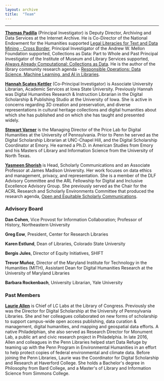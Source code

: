 ```yaml
---
layout: archive
title:  "Team"
---
```

---
[**Thomas Padilla**](http://www.thomaspadilla.org/) (Principal Investigator) is Deputy Director, Archiving and Data Services at the Internet Archive. He is Co-Director of the National Endowment for the Humanities supported [Legal Literacies for Text and Data Mining - Cross Border](https://blog.archive.org/2022/08/16/lltdmx/), Principal Investigator of the Andrew W. Mellon Foundation supported, Collections as Data: Part to Whole and Past Principal Investigator of the Institute of Museum and Library Services supported, [Always Already Computational: Collections as Data](https://collectionsasdata.github.io/). He is the author of the library community research agenda - [Responsible Operations: Data Science, Machine Learning, and AI in Libraries](http://oc.lc/responsibleoperations).

[**Hannah Scates Kettler**](https://hannahscateskettler.com/) (Co-Principal Investigator) is Associate University Librarian, Academic Services at Iowa State University. Previously Hannah was Digital Humanities Research & Instruction Librarian in the Digital Scholarship & Publishing Studio at the University of Iowa. She is active in concerns regarding 3D creation and preservation, and diverse representations in cultural heritage collections and digital humanities about which she has published and on which she has taught and presented widely.

[**Stewart Varner**](https://stewartvarner.com/) is the Managing Director of the Price Lab for Digital Humanities at the University of Pennsylvania. Prior to Penn he served as the Digital Scholarship Librarian at UNC-Chapel Hill, and the Digital Scholarship Coordinator at Emory. He earned a Ph.D. in American Studies from Emory and his Masters of Library and Information Science from the University of North Texas.

[**Yasmeen Shorish**](https://sites.lib.jmu.edu/yasmeen/) is Head, Scholarly Communications and an Associate Professor at James Madison University. Her work focuses on data ethics and management, privacy, and representation. She is a member of the DLF Advisory Committee and the ARL Fellowship for Digital and Inclusive Excellence Advisory Group. She previously served as the Chair for the ACRL Research and Scholarly Environments Committee that produced the research agenda, [Open and Equitable Scholarly Communications](http://www.ala.org/acrl/publications/booksanddigitalresources/digital/oesc).

### Advisory Board

**Dan Cohen**, Vice Provost for Information Collaboration; Professor of History, Northeastern University


**Greg Eow**, President, Center for Research Libraries


**Karen Estlund**, Dean of Libraries, Colorado State University 


**Bergis Jules**, Director of Equity Initiatives, SHIFT


**Trevor Muñoz**, Director of the Maryland Institute for Technology in the Humanities (MITH), Assistant Dean for Digital Humanities Research at the University of Maryland Libraries


**Barbara Rockenbach**, University Librarian, Yale University

### Past Members

[**Laurie Allen**](http://www.laurieallen.org/) is Chief of LC Labs at the Library of Congress. Previously she was the Director for Digital Scholarship at the University of Pennsylvania Libraries. She and her colleagues collaborated on new forms of scholarship to support campus-wide open access publishing, data curation & management, digital humanities, and mapping and geospatial data efforts. A native Philadelphian, she also served as Research Director for Monument Lab, a public art and civic research project in Philadelphia. In late 2016, Allen and colleagues in the Penn Libraries helped start Data Refuge by teaming up with the Penn Program in Environmental Humanities in an effort to help protect copies of federal environmental and climate data.  Before joining the Penn Libraries, Laurie was the Coordinator for Digital Scholarship and Research at Haverford College. She holds a Bachelor's degree in Philosophy from Bard College, and a Master's of Library and Information Science from Simmons College.
